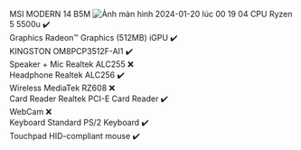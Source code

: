 MSI MODERN 14 B5M
![Ảnh màn hình 2024-01-20 lúc 00 19 04](https://github.com/HuyTran1102/Ryzentosh-Msi-modern-14-B5M-Ryzen-5500u/assets/111667502/c5f59ca3-0233-4d29-bdfd-58016864004d)
    CPU	Ryzen 5 5500u												✔️                                                                                                                                                                       
    Graphics	Radeon™ Graphics (512MB) iGPU	✔️                                                                                                                                                                       
    KINGSTON OM8PCP3512F-AI1								✔️                                                                                                                                                                       
    Speaker + Mic	Realtek ALC255						❌                                                                                                                                                                       
    Headphone	Realtek ALC256 								✔️                                                                                                                                                                       
    Wireless	MediaTek RZ608								❌                                                                                                                                                                       
    Card Reader	Realtek PCI-E Card Reader		✔️                                                                                                                                                                       
    WebCam																	❌                                                                                                                                                                       
    Keyboard	Standard PS/2 Keyboard				✔️                                                                                                                                                                       
    Touchpad	HID-compliant mouse						✔️                                                                                                                                                                       

